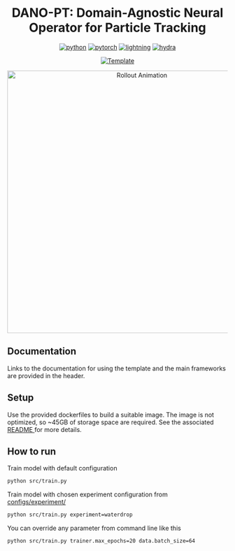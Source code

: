 <div align="center">

# DANO-PT: Domain-Agnostic Neural Operator for Particle Tracking

[![python](https://img.shields.io/badge/-Python_3.11-blue?logo=python&logoColor=white)](https://www.python.org/downloads/release/python-3110/)
[![pytorch](https://img.shields.io/badge/PyTorch_2.3-ee4c2c?logo=pytorch&logoColor=white)](https://pytorch.org/docs/2.3/)
[![lightning](https://img.shields.io/badge/-Lightning_2.2.4-792ee5?logo=pytorchlightning&logoColor=white)](https://lightning.ai/docs/pytorch/stable/)
[![hydra](https://img.shields.io/badge/Config-Hydra_1.3-89b8cd)](https://hydra.cc/)

<a href="https://github.com/ashleve/lightning-hydra-template"><img alt="Template" src="https://img.shields.io/badge/-Lightning--Hydra--Template-017F2F?style=flat&logo=github&labelColor=gray"></a><br>

<p align="center">
  <img src="media/rollout.gif" alt="Rollout Animation" width="600"/>
</p>

</div>

## Documentation

Links to the documentation for using the template and the main frameworks are provided in the header.

## Setup

Use the provided dockerfiles to build a suitable image. The image is not optimized, so ~45GB of storage space are required. See the associated <a href="https://github.com/Marcus1506/dano-pt/blob/main/dockerfiles/README.md">
  README
</a> for more details.

## How to run

Train model with default configuration

```bash
python src/train.py
```

Train model with chosen experiment configuration from [configs/experiment/](configs/experiment/)

```bash
python src/train.py experiment=waterdrop
```

You can override any parameter from command line like this

```bash
python src/train.py trainer.max_epochs=20 data.batch_size=64
```
